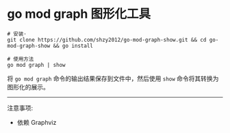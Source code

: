 # go mod graph 图形化工具


```
# 安装·
git clone https://github.com/shzy2012/go-mod-graph-show.git && cd go-mod-graph-show && go install 

# 使用方法
go mod graph | show
```

将 `go mod graph` 命令的输出结果保存到文件中，然后使用 `show` 命令将其转换为图形化的展示。



--------

注意事项:
- 依赖 Graphviz